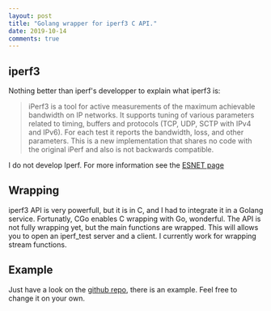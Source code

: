 ```yaml
---
layout: post
title: "Golang wrapper for iperf3 C API."
date: 2019-10-14
comments: true
---
```


## iperf3

Nothing better than iperf's developper to explain what iperf3 is:

> iPerf3 is a tool for active measurements of the maximum achievable bandwidth on IP networks. 
> It supports tuning of various parameters related to timing, buffers and protocols (TCP, UDP, SCTP with IPv4 and IPv6).
> For each test it reports the bandwidth, loss, and other parameters. 
> This is a new implementation that shares no code with the original iPerf and also is not backwards compatible. 

I do not develop Iperf. For more information see the [ESNET page](https://software.es.net/iperf)

## Wrapping

iperf3 API is very powerfull, but it is in C, and I had to integrate it in a Golang service. Fortunatly, CGo enables C wrapping with Go, wonderful. 
The API is not fully wrapping yet, but the main functions are wrapped. This will allows you to open an iperf_test server and a client. I currently work for wrapping stream functions.


## Example

Just have a look on the [github repo](https://github.com/LthomasMP/iperf_go), there is an example. Feel free to change it on your own.